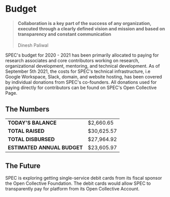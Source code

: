 # Budget

> #### Collaboration is a key part of the success of any organization, executed through a clearly defined vision and mission and based on transparency and constant communication
>
> Dinesh Paliwal

SPEC's budget for 2020 - 2021 has been primarily allocated to paying for research associates and core contributors working on research, organizational development, mentoring, and technical development. As of September 5th 2021, the costs for SPEC's technical infrastructure, i.e Google Workspace, Slack, domain, and website hosting, has been covered by individual donations from SPEC's co-founders. All donations used for paying directly for contributors can be found on SPEC's Open Collective Page.

## The Numbers

|                             |            |
| --------------------------- | ---------- |
| **TODAY'S BALANCE**         | $2,660.65  |
| **TOTAL RAISED**            | $30,625.57 |
| **TOTAL DISBURSED**         | $27,964.92 |
| **ESTIMATED ANNUAL BUDGET** | $23,605.97 |

## The Future

SPEC is exploring getting single-service debit cards from its fiscal sponsor the Open Collective Foundation. The debit cards would allow SPEC to transparently pay for platform from its Open Collective Account.
